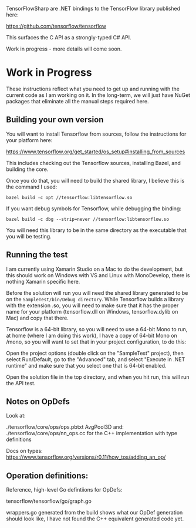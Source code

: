 TensorFlowSharp are .NET bindings to the TensorFlow library published here:

https://github.com/tensorflow/tensorflow

This surfaces the C API as a strongly-typed C# API.

Work in progress - more details will come soon.

# Work in Progress

These instructions reflect what you need to get up and running with the
current code as I am working on it.   In the long-term, we will just have
NuGet packages that eliminate all the manual steps required here.

## Building your own version

You will want to install Tensorflow from sources, follow the instructions
for your platform here:

https://www.tensorflow.org/get_started/os_setup#installing_from_sources

This includes checking out the Tensorflow sources, installing Bazel, 
and building the core.

Once you do that, you will need to build the shared library, I believe
this is the command I used:

    bazel build -c opt //tensorflow:libtensorflow.so

If you want debug symbols for Tensorflow, while debugging the binding:

    bazel build -c dbg --strip=never //tensorflow:libtensorflow.so

You will need this library to be in the same directory as the 
executable that you will be testing.

## Running the test

I am currently using Xamarin Studio on a Mac to do the development, but this
should work on Windows with VS and Linux with MonoDevelop, there is nothing
Xamarin specific here.

Before the solution will run you will need the shared library generated to
be on the `SampleTest/bin/Debug directory`.   While Tensorflow builds a library
with the extension .so, you will need to make sure that it has the proper
name for your platform (tensorflow.dll on Windows, tensorflow.dylib on Mac)
and copy that there.

Tensorflow is a 64-bit library, so you will need to use a 64-bit Mono to run,
at home (where I am doing this work), I have a copy of 64-bit Mono on /mono,
so you will want to set that in your project configuration, to do this:

Open the project options (double click on the "SampleTest" project), then
select Run/Default, go to the "Advanced" tab, and select "Execute in .NET runtime"
and make sure that you select one that is 64-bit enabled.

Open the solution file in the top directory, and when you hit run, this will
run the API test.   

## Notes on OpDefs

Look at:

./tensorflow/core/ops/ops.pbtxt AvgPool3D and:
./tensorflow/core/ops/nn_ops.cc for the C++ implementation with type definitions

Docs on types:
https://www.tensorflow.org/versions/r0.11/how_tos/adding_an_op/

## Operation definitions:

Reference, high-level Go defintiions for OpDefs:

tensorflow/tensorflow/go/graph.go

wrappers.go generated from the build shows what our OpDef generation should look
like, I have not found the C++ equivalent generated code yet.